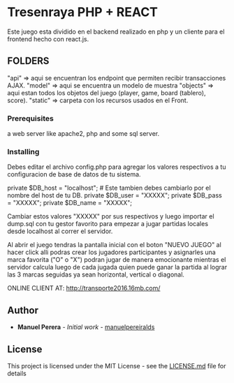 # Tresenraya PHP + REACT

Este juego esta dividido en el backend realizado en php y un cliente para el frontend hecho con react.js.

## FOLDERS

"api" => aqui se encuentran los endpoint que permiten recibir transacciones AJAX.
"model" => aqui se encuentra un modelo de muestra
"objects" => aqui estan todos los objetos del juego (player, game, board (tablero), score).
"static" => carpeta con los recursos usados en el Front.

### Prerequisites

a web server like apache2, php and some sql server.

### Installing

Debes editar el archivo config.php para agregar los valores respectivos a tu configuracion de base de datos de tu sistema.

private $DB_host = "localhost"; # Este tambien debes cambiarlo por el nombre del host de tu DB.
private $DB_user = "XXXXX";
private $DB_pass = "XXXXX";
private $DB_name = "XXXXX";

Cambiar estos valores "XXXXX" por sus respectivos y luego importar el dump.sql con tu gestor favorito para empezar a jugar partidas locales desde localhost al correr el servidor.

Al abrir el juego tendras la pantalla inicial con el boton "NUEVO JUEGO" al hacer click alli podras crear los jugadores participantes y asignarles una marca favorita ("O" o "X") podran jugar de manera emocionante mientras el servidor calcula luego de cada jugada quien puede ganar la partida al lograr las 3 marcas seguidas ya sean horizontal, vertical o diagonal.

ONLINE CLIENT AT: http://transporte2016.16mb.com/

## Author

* **Manuel Perera** - *Initial work* - [manuelpereiralds](https://github.com/ManuelPereira2016)

## License

This project is licensed under the MIT License - see the [LICENSE.md](LICENSE.md) file for details
